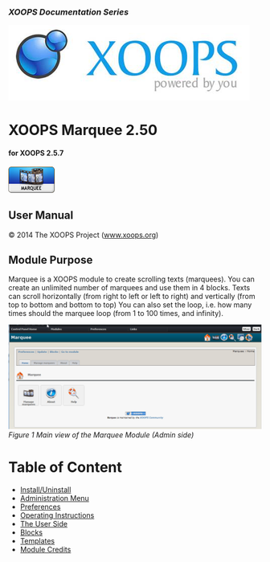 ### _XOOPS Documentation Series_
![logoXoops.jpg](assets/logoXoops.jpg)

# XOOPS Marquee 2.50
#### for XOOPS 2.5.7
  
![logoModule.png](assets/logoModule.png)
         
## User Manual
  
© 2014 The XOOPS Project (www.xoops.org)    
  
## Module Purpose 
Marquee is a XOOPS module to create scrolling texts (marquees). You can create an unlimited number of marquees and use them in 4 blocks. Texts can scroll horizontally (from right to left or left to right) and vertically (from top to bottom and bottom to top)
You can also set the loop, i.e. how many times should the marquee loop (from 1 to 100 times, and infinity).

![image007.png](assets/image007.png)
_Figure 1 Main view of the Marquee Module (Admin side)_
  
# Table of Content

* [Install/Uninstall](book/1install.md)
* [Administration Menu](book/2administration.md)
* [Preferences](book/3preferences.md)
* [Operating Instructions](book/4operations.md)
* [The User Side](book/5userside.md)
* [Blocks](book/6blocks.md)
* [Templates](book/7templates.md)
* [Module Credits](book/9credits.md)

